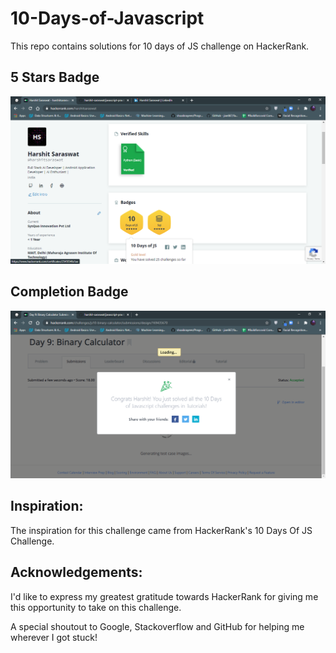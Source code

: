 # 10-Days-of-Javascript

This repo contains solutions for 10 days of JS challenge on HackerRank.

## 5 Stars Badge

<img alt="5-stars-badge" src="5-stars.PNG">

## Completion Badge

<img alt="5-stars-badge" src="completed.PNG">


## Inspiration:
The inspiration for this challenge came from HackerRank's 10 Days Of JS Challenge.

## Acknowledgements:
I'd like to express my greatest gratitude towards HackerRank for giving me this opportunity to take on this challenge.

A special shoutout to Google, Stackoverflow and GitHub for helping me wherever I got stuck!